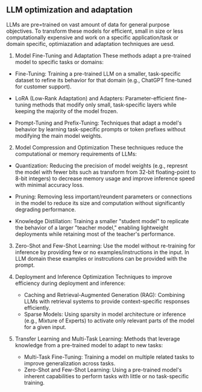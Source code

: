 ## LLM optimization and adaptation

LLMs are pre=trained on vast amount of data for general purpose objectives. To transform these models for efficient, small in size or less computationally expensive and work on a specific application/task or domain specific, optimiazation and adaptation techniques are uesd.

1. Model Fine-Tuning and Adaptation
These methods adapt a pre-trained model to specific tasks or domains:

- Fine-Tuning: Training a pre-trained LLM on a smaller, task-specific dataset to refine its behavior for that domain (e.g., ChatGPT fine-tuned for customer support).

- LoRA (Low-Rank Adaptation) and Adapters: Parameter-efficient fine-tuning methods that modify only small, task-specific layers while keeping the majority of the model frozen.

- Prompt-Tuning and Prefix-Tuning: Techniques that adapt a model's behavior by learning task-specific prompts or token prefixes without modifying the main model weights.

2. Model Compression and Optimization
These techniques reduce the computational or memory requirements of LLMs:

- Quantization: Reducing the precision of model weights (e.g., represnt the model with fewer bits such as transform from 32-bit floating-point to 8-bit integers) to decrease memory usage and improve inference speed with minimal accuracy loss.

- Pruning: Removing less important/reundent parameters or connections in the model to reduce its size and computation without significantly degrading performance.

- Knowledge Distillation: Training a smaller "student model" to replicate the behavior of a larger "teacher model," enabling lightweight deployments while retaining most of the teacher's performance.

3. Zero-Shot and Few-Shot Learning: Use the model without re-training for inference by providing few or no examples/instructions in the input. In LLM domain these examples or instrcutions can be provided with the prompt.

4. Deployment and Inference Optimization
Techniques to improve efficiency during deployment and inference:
    - Caching and Retrieval-Augmented Generation (RAG): Combining LLMs with retrieval systems to provide context-specific responses efficiently.
    - Sparse Models: Using sparsity in model architecture or inference (e.g., Mixture of Experts) to activate only relevant parts of the model for a given input.

5. Transfer Learning and Multi-Task Learning: Methods that leverage knowledge from a pre-trained model to adapt to new tasks:

    - Multi-Task Fine-Tuning: Training a model on multiple related tasks to improve generalization across tasks.
    - Zero-Shot and Few-Shot Learning: Using a pre-trained model's inherent capabilities to perform tasks with little or no task-specific training.